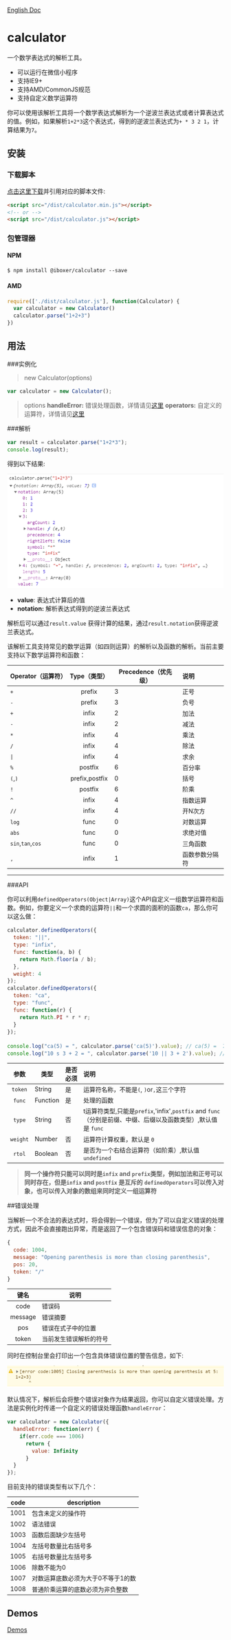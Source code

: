 [English Doc](./README.md)

# calculator
一个数学表达式的解析工具。

+ 可以运行在微信小程序
+ 支持IE9+
+ 支持AMD/CommonJS规范
+ 支持自定义数学运算符

你可以使用该解析工具将一个数学表达式解析为一个逆波兰表达式或者计算表达式的值。例如，如果解析`1+2*3`这个表达式，得到的逆波兰表达式为`+ * 3 2 1`，计算结果为`7`。

## 安装

### 下载脚本

[点击这里下载](https://github.com/prianyu/calculator/archive/master.zip)并引用对应的脚本文件:

```html
<script src="/dist/calculator.min.js"></script>
<!-- or -->
<script src="/dist/calculator.js"></script>
```

### 包管理器

#### NPM

```shell
$ npm install @iboxer/calculator --save
```

#### AMD

```javascript
require(['./dist/calculator.js'], function(Calculator) {
  var calculator = new Calculator()
  calculator.parse("1+2+3")
})
```


## 用法

###实例化

> new Calculator(options)

```javascript
var calculator = new Calculator();

```
> options
 > **handleError:** 错误处理函数，详情请见[这里](https://github.com/prianyu/calculator/blob/master/README_CN.md#%E9%94%99%E8%AF%AF%E5%A4%84%E7%90%86) 
 > **operators:** 自定义的运算符，详情请见[这里](https://github.com/prianyu/calculator/blob/master/README_CN.md#API)

###解析

```javascript
var result = calculator.parse("1+2*3");
console.log(result);
```
得到以下结果:

![](./images/result.png)

+ **value**: 表达式计算后的值
+ **notation:** 解析表达式得到的逆波兰表达式

解析后可以通过`result.value` 获得计算的结果，通过`result.notation`获得逆波兰表达式。

该解析工具支持常见的数学运算（如四则运算）的解析以及函数的解析。当前主要支持以下数学运算符和函数：

|Operator（运算符）|Type（类型）  |Precedence（优先级） |说明|
|:-------|:----:|------|:----------|
|`+`      |prefix |3|正号|
|`-`       |prefix|3|  负号|
|`+`       |infix|2     |加法|
|`-`       |infix|2      |减法|
|`*`       |infix|4      |乘法|
|`/`      |infix|4      |除法|
|`\|`       |infix|4      |求余|
|`%`       |postfix|6      |百分率|
|`(`,`)`      |prefix,postfix |0     |括号|
|`!`       |postfix|6      |阶乘|
|`^`       |infix|4      |指数运算|
|`//`       |infix|4      |开N次方|
|`log`     |func |0     |对数运算|
|`abs`     |func |0     |求绝对值|
|`sin`,`tan`,`cos`|func|0    |三角函数|
|`,`          |infix|1     |函数参数分隔符|

****


###API

你可以利用`definedOperators(Object|Array)`这个API自定义一组数学运算符和函数。例如，你要定义一个求商的运算符`||`和一个求圆的面积的函数`ca`，那么你可以这么做：

```javascript
calculator.definedOperators({
  token: "||",
  type: "infix",
  func: function(a, b) {
    return Math.floor(a / b);
  },
  weight: 4
});
calculator.definedOperators({
  token: "ca",
  type: "func",
  func: function(r) {
    return Math.PI * r * r;
  }
});

console.log("ca(5) = ", calculator.parse('ca(5)').value); // ca(5) =  78.53981633974483
console.log("10 s 3 + 2 = ", calculator.parse('10 || 3 + 2').value); // 10 || 3 + 2 = 5
```

|参数 |  类型  | 是否必须 | 说明 |
|:------:|---|---- |:----------|
|`token` | String  | 是   |运算符名称，不能是`(`, `)`or`,`这三个字符|
|`func`  | Function  |  是  |处理的函数 |
|`type`  | String  | 否   |t运算符类型,只能是`prefix`,'infix',`postfix` and `func`（分别是前缀、中缀、后缀以及函数类型）,默认值是 `func` |
|`weight` | Number  | 否  |运算符计算权重，默认是 `0`|
|`rtol`   |Boolean   | 否   |是否为一个右结合运算符（如阶乘）,默认值 `undefined`|

> **同一个操作符只能可以同时是`infix` and `prefix`类型，例如加法和正号可以同时存在，但是`infix` and `postfix` 是互斥的**
> **`definedOperators`可以传入对象，也可以传入对象的数组来同时定义一组运算符**


##错误处理

当解析一个不合法的表达式时，将会得到一个错误，但为了可以自定义错误的处理方式，因此不会直接跑出异常，而是返回了一个包含错误码和错误信息的对象：

```javascript
{
  code: 1004,
  message: "Opening parenthesis is more than closing parenthesis",
  pos: 20,
  token: "/"
}
```
| 键名 | 说明|
|:----:|--------|
|code|错误码|
|message|错误摘要|
|pos|错误在式子中的位置|
|token|当前发生错误解析的符号|

同时在控制台里会打印出一个包含具体错误位置的警告信息，如下:

![](./images/error.png)

默认情况下，解析后会将整个错误对象作为结果返回，你可以自定义错误处理。方法是实例化时传递一个自定义的错误处理函数`handleError`：

```javascript
var calculator = new Calculator({
  handleError: function(err) {
    if(err.code === 1006)
      return {
        value: Infinity
      }
  }
});

```

目前支持的错误类型有以下几个：

| code | description|
|:----:|--------|
|1001|包含未定义的操作符|
|1002|语法错误|
|1003|函数后面缺少左括号|
|1004|左括号数量比右括号多|
|1005|右括号数量比左括号多|
|1006|除数不能为0|
|1007|对数运算底数必须为大于0不等于1的数|
|1008|普通阶乘运算的底数必须为非负整数|

## Demos

[Demos](./test/index.html)

